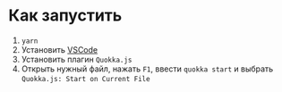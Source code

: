 # Как запустить

1. `yarn`
2. Установить [VSCode](https://code.visualstudio.com/)
3. Установить плагин `Quokka.js`
4. Открыть нужный файл, нажать `F1`, ввести `quokka start` и выбрать `Quokka.js: Start on Current File`
